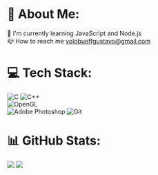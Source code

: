 # 💫 About Me:
🌱 I'm currently learning JavaScript and Node.js<br>📪 How to reach me volobueffgustavo@gmail.com

# 💻 Tech Stack:
![C](https://img.shields.io/badge/c-%2300599C.svg?style=for-the-badge&logo=c&logoColor=white) ![C++](https://img.shields.io/badge/c++-%2300599C.svg?style=for-the-badge&logo=c%2B%2B&logoColor=white) </br>
![OpenGL](https://img.shields.io/badge/OpenGL-%23FFFFFF.svg?style=for-the-badge&logo=opengl) </br>
![Adobe Photoshop](https://img.shields.io/badge/adobe%20photoshop-%2331A8FF.svg?style=for-the-badge&logo=adobe%20photoshop&logoColor=white) ![Git](https://img.shields.io/badge/git-%23F05033.svg?style=for-the-badge&logo=git&logoColor=white) 
<!--![MySQL](https://img.shields.io/badge/mysql-4479A1.svg?style=for-the-badge&logo=mysql&logoColor=white) -->
# 📊 GitHub Stats:
![](https://github-readme-stats.vercel.app/api?username=gustavokv&theme=dark&hide_border=true&include_all_commits=true&count_private=false)
![](https://github-readme-stats.vercel.app/api/top-langs/?username=gustavokv&theme=dark&hide_border=true&include_all_commits=true&count_private=true&layout=compact)

<!-- Proudly created with GPRM ( https://gprm.itsvg.in ) -->
